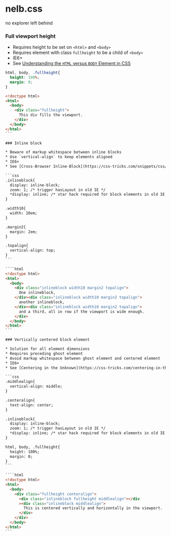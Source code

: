 # nelb.css
no explorer left behind

### Full viewport height

* Requires height to be set on `<html>` and `<body>`
* Requires element with class `fullheight` to be a child of `<body>`
* IE6+
* See [Understanding the `HTML` versus `BODY` Element in CSS](http://phrogz.net/css/htmlvsbody.html)

```css
html, body, .fullheight{
  height: 100%;
  margin: 0;
}
```

````html
<!doctype html>
<html>
  <body>
    <div class="fullheight">
      This div fills the viewport.
    </div>
  </body>
</html>
```

### Inline block

* Beware of markup whitespace between inline blocks
* Use `vertical-align` to keep elements aligned
* IE6+
* See [Cross-Browser Inline-Block](https://css-tricks.com/snippets/css/cross-browser-inline-block/) at css-tricks.com

```css
.inlineblock{
  display: inline-block;
  zoom: 1; /* trigger hasLayout in old IE */
  *display: inline; /* star hack required for block elements in old IE */
}

.width10{
  width: 10em;
}

.margin2{
  margin: 2em;
}

.topalign{
  vertical-align: top;
}
```

````html
<!doctype html>
<html>
  <body>
    <div class="inlineblock width10 margin2 topalign">
      One inlineblock,
    </div><div class="inlineblock width10 margin2 topalign">
      another inlineblock,
    </div><div class="inlineblock width10 margin2 topalign">
      and a third, all in row if the viewport is wide enough.
    </div>
  </body>
</html>
```

### Vertically centered block element

* Solution for all element dimensions
* Requires preceding ghost element
* Avoid markup whitespace between ghost element and centered element
* IE6+
* See [Centering in the Unknown](https://css-tricks.com/centering-in-the-unknown/) at css-tricks.com

```css
.middlealign{
  vertical-align: middle;
}

.centeralign{
  text-align: center;
}

.inlineblock{
  display: inline-block;
  zoom: 1; /* trigger hasLayout in old IE */
  *display: inline; /* star hack required for block elements in old IE */
}

html, body, .fullheight{
  height: 100%;
  margin: 0;
}
```

````html
<!doctype html>
<html>
  <body>
    <div class="fullheight centeralign">
      <div class="inlineblock fullheight middlealign"></div
      ><div class="inlineblock middlealign">
        This is centered vertically and horizontally in the viewport.
      </div>
    </div>
  </body>
</html>
```
